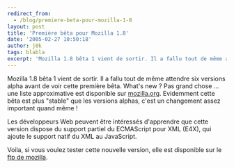 ```yaml
---
redirect_from:
  - /blog/premiere-beta-pour-mozilla-1-8
layout: post
title: 'Première bêta pour Mozilla 1.8'
date: '2005-02-27 10:50:18'
author: j0k
tags: blabla
excerpt: 'Mozilla 1.8 bêta 1 vient de sortir. Il a fallu tout de même attendre six versions alpha avant de voir cette première bêta.   )   What''s new ?   Pas grand chose ... une liste approximative est disponible sur [mozilla.org](http://www.mozilla.org/releases/mozilla1.8b1/changelog.html). Evidemment cette bêta est plus "stable" que les versions alphas,      ...'
---
```


Mozilla 1.8 bêta 1 vient de sortir. Il a fallu tout de même attendre six versions alpha avant de voir cette première bêta.
   What's new ?   Pas grand chose ... une liste approximative est disponible sur [mozilla.org](http://www.mozilla.org/releases/mozilla1.8b1/changelog.html). Evidemment cette bêta est plus "stable" que les versions alphas, c'est un changement assez important quand même !

Les développeurs Web peuvent être intéressés d'apprendre que cette version dispose du support partiel du ECMAScript pour XML (E4X), qui ajoute le support natif du XML au JavaScript.

Voila, si vous voulez tester cette nouvelle version, elle est disponible sur le [ftp de mozilla](http://ftp.mozilla.org/pub/mozilla.org/mozilla/releases/mozilla1.8b1/).
